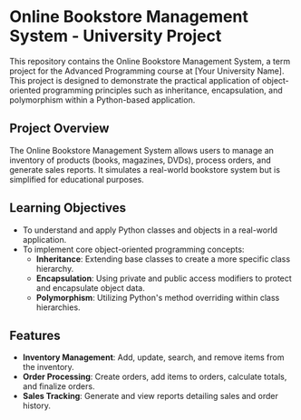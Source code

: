 # Online Bookstore Management System - University Project

This repository contains the Online Bookstore Management System, a term project for the Advanced Programming course at [Your University Name]. This project is designed to demonstrate the practical application of object-oriented programming principles such as inheritance, encapsulation, and polymorphism within a Python-based application.

## Project Overview

The Online Bookstore Management System allows users to manage an inventory of products (books, magazines, DVDs), process orders, and generate sales reports. It simulates a real-world bookstore system but is simplified for educational purposes.

## Learning Objectives

- To understand and apply Python classes and objects in a real-world application.
- To implement core object-oriented programming concepts:
  - **Inheritance**: Extending base classes to create a more specific class hierarchy.
  - **Encapsulation**: Using private and public access modifiers to protect and encapsulate object data.
  - **Polymorphism**: Utilizing Python's method overriding within class hierarchies.

## Features

- **Inventory Management**: Add, update, search, and remove items from the inventory.
- **Order Processing**: Create orders, add items to orders, calculate totals, and finalize orders.
- **Sales Tracking**: Generate and view reports detailing sales and order history.
